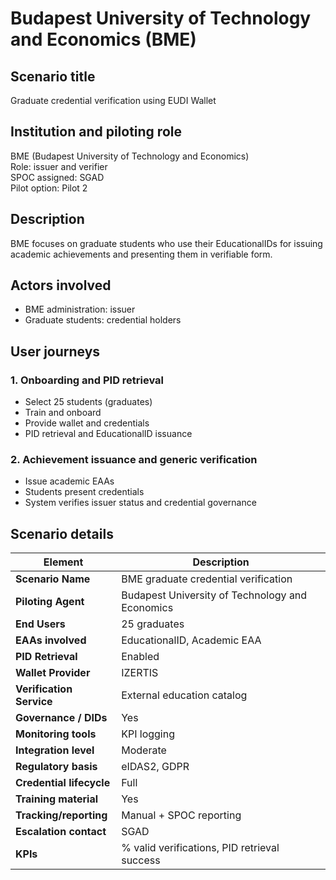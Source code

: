 # Budapest University of Technology and Economics (BME)

## Scenario title
Graduate credential verification using EUDI Wallet

## Institution and piloting role
BME (Budapest University of Technology and Economics)  
Role: issuer and verifier  
SPOC assigned: SGAD  
Pilot option: Pilot 2

## Description
BME focuses on graduate students who use their EducationalIDs for issuing academic achievements and presenting them in verifiable form.

## Actors involved
- BME administration: issuer
- Graduate students: credential holders

## User journeys
### 1. Onboarding and PID retrieval
- Select 25 students (graduates)
- Train and onboard
- Provide wallet and credentials
- PID retrieval and EducationalID issuance

### 2. Achievement issuance and generic verification
- Issue academic EAAs
- Students present credentials
- System verifies issuer status and credential governance

## Scenario details
| Element                        | Description                                                                 |
|-------------------------------|-----------------------------------------------------------------------------|
| **Scenario Name**             | BME graduate credential verification                                        |
| **Piloting Agent**            | Budapest University of Technology and Economics                            |
| **End Users**                 | 25 graduates                                                               |
| **EAAs involved**             | EducationalID, Academic EAA                                                |
| **PID Retrieval**             | Enabled                                                                     |
| **Wallet Provider**           | IZERTIS                                                                    |
| **Verification Service**      | External education catalog                                                 |
| **Governance / DIDs**         | Yes                                                                        |
| **Monitoring tools**          | KPI logging                                                                |
| **Integration level**         | Moderate                                                                   |
| **Regulatory basis**          | eIDAS2, GDPR                                                               |
| **Credential lifecycle**      | Full                                                                       |
| **Training material**         | Yes                                                                        |
| **Tracking/reporting**        | Manual + SPOC reporting                                                    |
| **Escalation contact**        | SGAD                                                                       |
| **KPIs**                      | % valid verifications, PID retrieval success                               |